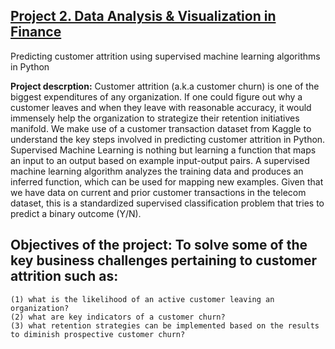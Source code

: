 ## [Project 2. Data Analysis & Visualization in Finance](https://github.com/Dave10T/Dave-s-Data-Science-Portfolio-/tree/main/Project2)
   Predicting customer attrition using supervised machine learning algorithms in Python
   
   **Project descrption:** Customer attrition (a.k.a customer churn) is one of the biggest expenditures of any organization. If one could figure out why a      customer leaves and when they leave with reasonable accuracy, it would immensely help the organization to strategize their retention initiatives manifold. We make     use of a customer transaction dataset from Kaggle to understand the key steps involved in predicting customer attrition in Python.
   Supervised Machine Learning is nothing but learning a function that maps an input to an output based on example input-output pairs. A supervised machine learning    algorithm analyzes the training data and produces an inferred function, which can be used for mapping new examples. Given that we have data on current and prior     customer transactions in the telecom dataset, this is a standardized supervised classification problem that tries to predict a binary outcome (Y/N).
   
   ## Objectives of the project: To solve some of the key business challenges pertaining to customer attrition such as: 
    (1) what is the likelihood of an active customer leaving an organization? 
    (2) what are key indicators of a customer churn? 
    (3) what retention strategies can be implemented based on the results to diminish prospective customer churn?
